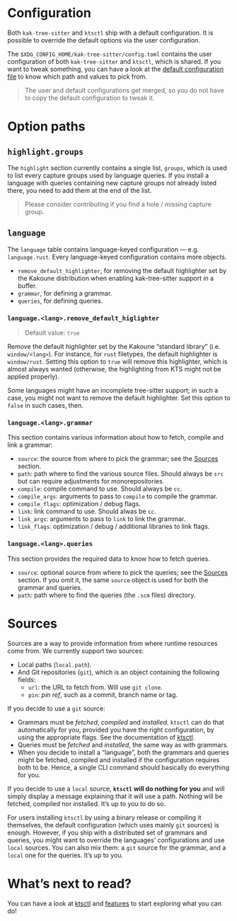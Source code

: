 # Configuration

Both `kak-tree-sitter` and `ktsctl` ship with a default configuration. It is possible to override the default
options via the user configuration.

The `$XDG_CONFIG_HOME/kak-tree-sitter/config.toml` contains the user configuration of both `kak-tree-sitter` and
`ktsctl`, which is shared. If you want to tweak something, you can have a look at the
[default configuration file](https://github.com/hadronized/kak-tree-sitter/blob/master/default-config.toml) to know
which path and values to pick from.

> The user and default configurations get merged, so you do not have to copy the default configuration to tweak it.

# Option paths

## `highlight.groups`

The `highlight` section currently contains a single list, `groups`, which is used to list every capture groups used by
language queries. If you install a language with queries containing new capture groups not already listed there, you
need to add them at the end of the list.

> Please consider contributing if you find a hole / missing capture group.

## `language`

The `language` table contains language-keyed configuration — e.g. `language.rust`. Every language-keyed configuration
contains more objects.

- `remove_default_highlighter`, for removing the default highlighter set by the Kakoune distribution when enabling
  kak-tree-sitter support in a buffer.
- `grammar`, for defining a grammar.
- `queries`, for defining queries.

### `language.<lang>.remove_default_higlighter`

> Default value: `true`

Remove the default highlighter set by the Kakoune “standard library” (i.e. `window/<lang>`). For instance, for `rust`
filetypes, the default highlighter is `window/rust`. Setting this option to `true` will remove this highlighter, which
is almost always wanted (otherwise, the highlighting from KTS might not be applied properly).

Some languages might have an incomplete tree-sitter support; in such a case, you might not want to remove the default
highlighter. Set this option to `false` in such cases, then.

### `language.<lang>.grammar`

This section contains various information about how to fetch, compile and link a grammar:

- `source`: the source from where to pick the grammar; see the [Sources](#sources) section.
- `path`: path where to find the various source files. Should always be `src` but can require adjustments for
  monorepositories.
- `compile`: compile command to use. Should always be `cc`.
- `compile_args`: arguments to pass to `compile` to compile the grammar.
- `compile_flags`: optimization / debug flags.
- `link`: link command to use. Should alwas be `cc`.
- `link_args`: arguments to pass to `link` to link the grammar.
- `link_flags`: optimization / debug / additional libraries to link flags.

### `language.<lang>.queries`

This section provides the required data to know how to fetch queries.

- `source`: optional source from where to pick the queries; see the [Sources](#sources) section. If you omit it, the
  same `source` object is used for both the grammar and queries.
- `path`: path where to find the queries (the `.scm` files) directory.

# Sources

Sources are a way to provide information from where runtime resources come from. We currently support two sources:

- Local paths (`local.path`).
- And Git repositories (`git`), which is an object containing the following fields:
  - `url`: the URL to fetch from. Will use `git clone`.
  - `pin`: _pin ref_, such as a commit, branch name or tag.

If you decide to use a `git` source:

- Grammars must be _fetched_, _compiled_ and _installed_. `ktsctl` can do that automatically for you, provided you have
  the right configuration, by using the appropriate flags. See the documentation of [ktsctl](ktsctl.md).
- Queries must be _fetched_ and _installed_, the same way as with grammars.
- When you decide to install a “language”, both the grammars and queries might be fetched, compiled and installed if
  the configuration requires both to be. Hence, a single CLI command should basically do everything for you.

If you decide to use a `local` source, **`ktsctl` will do nothing for you** and will simply display a message explaining
that it will use a path. Nothing will be fetched, compiled nor installed. It’s up to you to do so.

For users installing `ktsctl` by using a binary release or compiling it themselves, the default configuration (which
uses mainly `git` sources) is enough. However, if you ship with a distributed set of grammars and queries, you might
want to override the languages’ configurations and use `local` sources. You can also mix them: a `git` source for the
grammar, and a `local` one for the queries. It’s up to you.

# What’s next to read?

You can have a look at [ktsctl] and [features] to start exploring what you can do!

[ktsctl]: ktsctl.md
[features]: features.md
